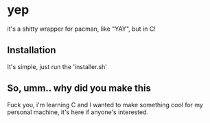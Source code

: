 # yep
it's a shitty wrapper for pacman, like "YAY", but in C!

## Installation
It's simple, just run the 'installer.sh'

## So, umm.. why did you make this
Fuck you, i'm learning C and I wanted to make something cool for my personal machine, it's here if anyone's interested.
